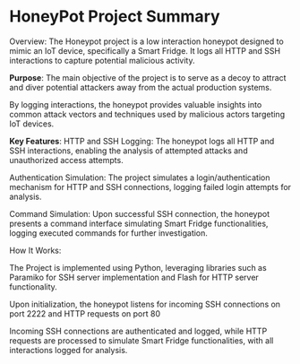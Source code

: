 # HoneyPot Project Summary
 Overview:
The Honeypot project is a low interaction honeypot designed to mimic an IoT device, specifically a Smart Fridge. It logs all HTTP and SSH interactions to capture potential malicious activity. 

**Purpose**:
The main objective of the project is to serve as a decoy to attract and diver potential attackers away from the actual production systems. 

By logging interactions, the honeypot provides valuable insights into common attack vectors and techniques used by malicious actors targeting IoT devices.

**Key Features**:
HTTP and SSH Logging: The honeypot logs all HTTP and SSH interactions, enabling the analysis of attempted attacks and unauthorized access attempts.

Authentication Simulation: The project simulates a login/authentication mechanism for HTTP and SSH connections, logging failed login attempts for analysis.

Command Simulation: Upon successful SSH connection, the honeypot presents a command interface simulating Smart Fridge functionalities, logging executed commands for further investigation.

How It Works:

The Project is implemented using Python, leveraging libraries such as Paramiko for SSH server implementation and Flash for HTTP server functionality.

Upon initialization, the honeypot listens for incoming SSH connections on port 2222 and HTTP requests on port 80

Incoming SSH connections are authenticated and logged, while HTTP requests are processed to simulate Smart Fridge functionalities, with all interactions logged for analysis.
